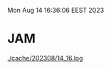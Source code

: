 Mon Aug 14 16:36:06 EEST 2023
# JAM
<a href='./cache/202308/14_16.log'>./cache/202308/14_16.log</a>
